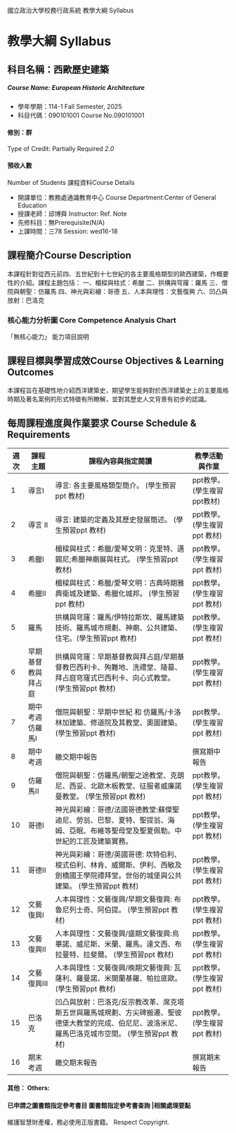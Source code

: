 國立政治大學校務行政系統 教學大綱 Syllabus
# 教學大綱 Syllabus
##  科目名稱：西歐歷史建築
#####  Course Name: European Historic Architecture
  * 學年學期：114-1 Fall Semester, 2025 
  * 科目代碼：090101001 Course No.090101001
#### 修別：群
Type of Credit: Partially Required 
_2.0_
#### 預收人數
Number of Students
課程資料Course Details
  * 開課單位：教務處通識教育中心 Course Department:Center of General Education 
  * 授課老師：邱博舜 Instructor: Ref. Note 
  * 先修科目：無Prerequisite(N/A)
  * 上課時間：三78 Session: wed16-18
##  課程簡介Course Description
本課程針對從西元前四、五世紀到十七世紀的各主要風格類型的歐西建築，作概要性的介紹。課程主題包括：
一、楣樑與柱式：希臘
二、拱構與穹窿：羅馬
三、僧院與朝聖：仿羅馬
四、神光與彩繪：哥德
五、人本與理性：文藝復興
六、凹凸與放射：巴洛克
###  核心能力分析圖 Core Competence Analysis Chart
「無核心能力」 
能力項目說明
##  課程目標與學習成效Course Objectives & Learning Outcomes 
本課程旨在基礎性地介紹西洋建築史，期望學生能夠對於西洋建築史上的主要風格時期及著名案例的形式特徵有所瞭解，並對其歷史人文背景有初步的認識。
##  每周課程進度與作業要求 Course Schedule & Requirements
週次 |  課程主題 |  課程內容與指定閱讀 |  教學活動與作業  
---|---|---|---  
1 |  導言I |  導言: 各主要風格類型簡介。 (學生預習ppt 教材) |  ppt教學。 (學生複習ppt教材)  
2 |  導言 II |  導言: 建築的定義及其歷史發展簡述。 (學生預習ppt 教材) |  ppt教學。 (學生複習ppt 教材)  
3 |  希臘I |  楣樑與柱式：希臘/愛琴文明：克里特、邁錫尼;希臘神廟展與柱式。 (學生預習ppt 教材) |  ppt教學。 (學生複習ppt 教材)  
4 |  希臘II |  楣樑與柱式：希臘/愛琴文明：古典時期雅典衛城及建築、希臘化城邦。 (學生預習ppt 教材) |  ppt教學。 (學生複習ppt 教材)  
5 |  羅馬 |  拱構與穹窿：羅馬/伊特拉斯坎、羅馬建築技術、羅馬城市規劃、神廟、公共建築、住宅。(學生預習ppt 教材) |  ppt教學。 (學生複習ppt 教材)  
6 |  早期基督教與拜占庭 |  拱構與穹窿：早期基督教與拜占庭/早期基督教巴西利卡、殉難地、洗禮堂、陵墓、拜占庭穹窿式巴西利卡、向心式教堂。 (學生預習ppt 教材) |  ppt教學。 (學生複習ppt 教材)  
7 |  期中考週 仿羅馬I |  僧院與朝聖：早期中世紀 和 仿羅馬/卡洛林加建築、修道院及其教堂、奧圖建築。 (學生預習ppt 教材) |  ppt教學。 (學生複習ppt 教材)  
8 |  期中考週 |  繳交期中報告 |  撰寫期中報告  
9 |  仿羅馬II |  僧院與朝聖：仿羅馬/朝聖之途教堂、克朗尼、西妥、北歐木板教堂、征服者威廉諾曼教堂。 (學生預習ppt 教材) |  ppt教學。 (學生複習ppt 教材)  
10 |  哥德I |  神光與彩繪：哥德/法國哥德教堂:蘇傑聖迪尼、勞翁、巴黎、夏特、聖提翁、海姆、亞眠、布維等聖母堂及聖夏佩勒。中世紀的工匠及建築實務。 |  ppt教學。 (學生複習ppt 教材)  
11 |  哥德II |  神光與彩繪：哥德/英國哥德: 坎特伯利、梭式伯利、林肯、威爾斯、伊利、西敏及劍橋國王學院禮拜堂。世俗的城堡與公共建築。 (學生預習ppt 教材) |  ppt教學。 (學生複習ppt 教材)  
12 |  文藝復興I |  人本與理性：文藝復興/早期文藝復興: 布魯尼列士奇、阿伯提。 (學生預習ppt 教材) |  ppt教學。 (學生複習ppt 教材)  
13 |  文藝復興II |  人本與理性：文藝復興/盛期文藝復興:烏畢諾、威尼斯、米蘭、羅馬。達文西、布拉曼特、拉斐爾。 (學生預習ppt 教材) |  ppt教學。 (學生複習ppt 教材)  
14 |  文藝復興III |  人本與理性：文藝復興/晚期文藝復興: 瓦薩利、羅曼諾、米開蘭基羅、帕拉底歐。 (學生預習ppt 教材) |  ppt教學。 (學生複習ppt 教材)  
15 |  巴洛克 |  凹凸與放射：巴洛克/反宗教改革、席克塔斯五世與羅馬城規劃、方尖碑搬遷、聖彼德堡大教堂的完成、伯尼尼、波洛米尼、羅馬巴洛克城市空間。 (學生預習ppt 教材) |  ppt教學。 (學生複習ppt 教材)  
16 |  期末考週 |  繳交期末報告 |  撰寫期末報告  
####  其他： Others:
####  已申請之圖書館指定參考書目  圖書館指定參考書查詢 |相關處理要點
維護智慧財產權，務必使用正版書籍。 Respect Copyright.